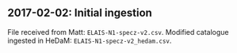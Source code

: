 ## 2017-02-02: Initial ingestion

File received from Matt: `ELAIS-N1-specz-v2.csv`.
Modified catalogue ingested in HeDaM: `ELAIS-N1-specz-v2_hedam.csv`.

